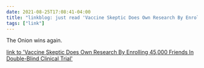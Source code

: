 ```yaml
---
date: 2021-08-25T17:08:41-04:00
title: "linkblog: just read 'Vaccine Skeptic Does Own Research By Enrolling 45,000 Friends In Double-Blind Clinical Trial'"
tags: ["link"]
---
```

The Onion wins again.
 
[link to 'Vaccine Skeptic Does Own Research By Enrolling 45,000 Friends In Double-Blind Clinical Trial'](https://www.theonion.com/vaccine-skeptic-does-own-research-by-enrolling-45-000-f-1847556258)
